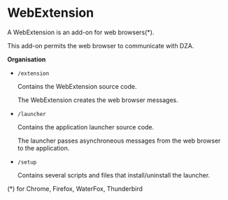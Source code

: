 # WebExtension

A WebExtension is an add-on for web browsers(*).

This add-on permits the web browser to communicate with DZA.


__Organisation__

 - `/extension`
 
    Contains the WebExtension source code.

    The WebExtension creates the web browser messages.


 - `/launcher`

    Contains the application launcher source code.

    The launcher passes asynchroneous messages from the web browser to the application.


 - `/setup`

    Contains several scripts and files that install/uninstall the launcher.


(*)  for Chrome, Firefox, WaterFox, Thunderbird
